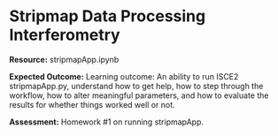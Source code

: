 # Stripmap Data Processing Interferometry

**Resource:** stripmapApp.ipynb

**Expected Outcome:** Learning outcome: An ability to run ISCE2 stripmapApp.py, understand how to get help, how to step through the workflow, how to alter meaningful parameters, and how to evaluate the results for whether things worked well or not.

**Assessment:** Homework #1 on running stripmapApp.
